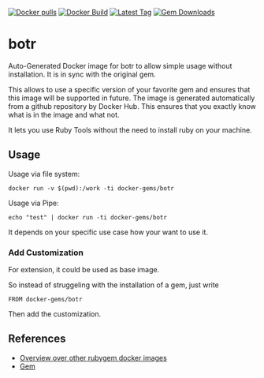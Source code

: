 [![Docker pulls](https://img.shields.io/docker/pulls/rubygem/botr.svg)](https://hub.docker.com/r/rubygem/botr/)
[![Docker Build](https://img.shields.io/docker/automated/rubygem/botr.svg)](https://hub.docker.com/r/rubygem/botr/)
[![Latest Tag](https://img.shields.io/github/tag/docker-rubygem/botr.svg)](https://hub.docker.com/r/rubygem/botr/)
[![Gem Downloads](https://img.shields.io/gem/dt/botr.svg)](https://rubygems.org/gems/botr/)
# botr

Auto-Generated Docker image for botr to allow simple usage without installation.
It is in sync with the original gem.

This allows to use a specific version of your favorite gem and ensures that this image will be supported in future.
The image is generated automatically from a github repository by Docker Hub.
This ensures that you exactly know what is in the image and what not.

It lets you use Ruby Tools without the need to install ruby on your machine.

## Usage

Usage via file system:

`docker run -v $(pwd):/work -ti docker-gems/botr`

Usage via Pipe:

`echo "test" | docker run -ti docker-gems/botr`

It depends on your specific use case how your want to use it.

### Add Customization

For extension, it could be used as base image.

So instead of struggeling with the installation of a gem, just write

`FROM docker-gems/botr`

Then add the customization.

## References

 - [Overview over other rubygem docker images](https://github.com/thinkbot/docker-rubygem)
 - [Gem](https://rubygems.org/gems/botr/)
